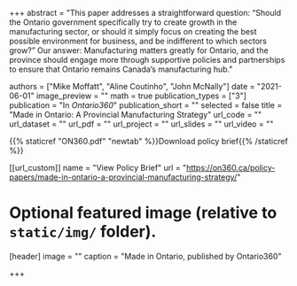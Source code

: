 
+++
abstract = "This paper addresses a straightforward question: “Should the Ontario government specifically try to create growth in the manufacturing sector, or should it simply focus on creating the best possible environment for business, and be indifferent to which sectors grow?” Our answer: Manufacturing matters greatly for Ontario, and the province should engage more through supportive policies and partnerships to ensure that Ontario remains Canada’s manufacturing hub."

authors = ["Mike Moffatt", "Aline Coutinho", "John McNally"]
date = "2021-06-01"
image_preview = ""
math = true
publication_types = ["3"]
publication = "In *Ontario360*"
publication_short = ""
selected = false
title = "Made in Ontario: A Provincial Manufacturing Strategy"
url_code = ""
url_dataset = ""
url_pdf = ""
url_project = ""
url_slides = ""
url_video = ""

{{% staticref "ON360.pdf" "newtab" %}}Download policy brief{{% /staticref %}}

[[url_custom]]
name = "View Policy Brief"
url = "https://on360.ca/policy-papers/made-in-ontario-a-provincial-manufacturing-strategy/"

# Optional featured image (relative to `static/img/` folder).
[header]
image = ""
caption = "Made in Ontario, published by Ontario360"

+++


